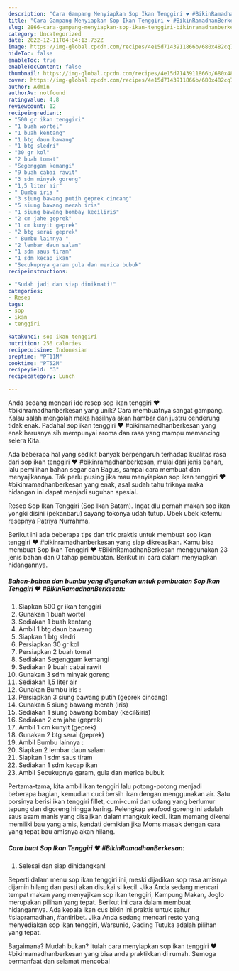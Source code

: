 ```yaml
---
description: "Cara Gampang Menyiapkan Sop Ikan Tenggiri ❤ #BikinRamadhanBerkesan yang Lezat Sekali"
title: "Cara Gampang Menyiapkan Sop Ikan Tenggiri ❤ #BikinRamadhanBerkesan yang Lezat Sekali"
slug: 2866-cara-gampang-menyiapkan-sop-ikan-tenggiri-bikinramadhanberkesan-yang-lezat-sekali
category: Uncategorized
date: 2022-12-11T04:04:13.732Z
image: https://img-global.cpcdn.com/recipes/4e15d7143911866b/680x482cq70/sop-ikan-tenggiri-bikinramadhanberkesan-foto-resep-utama.jpg
hideToc: false
enableToc: true
enableTocContent: false
thumbnail: https://img-global.cpcdn.com/recipes/4e15d7143911866b/680x482cq70/sop-ikan-tenggiri-bikinramadhanberkesan-foto-resep-utama.jpg
cover: https://img-global.cpcdn.com/recipes/4e15d7143911866b/680x482cq70/sop-ikan-tenggiri-bikinramadhanberkesan-foto-resep-utama.jpg
author: Admin
authorAv: notfound
ratingvalue: 4.8
reviewcount: 12
recipeingredient:
- "500 gr ikan tenggiri"
- "1 buah wortel"
- "1 buah kentang"
- "1 btg daun bawang"
- "1 btg sledri"
- "30 gr kol"
- "2 buah tomat"
- "Segenggam kemangi"
- "9 buah cabai rawit"
- "3 sdm minyak goreng"
- "1,5 liter air"
- " Bumbu iris "
- "3 siung bawang putih geprek cincang"
- "5 siung bawang merah iris"
- "1 siung bawang bombay keciliris"
- "2 cm jahe geprek"
- "1 cm kunyit geprek"
- "2 btg serai geprek"
- " Bumbu lainnya "
- "2 lembar daun salam"
- "1 sdm saus tiram"
- "1 sdm kecap ikan"
- "Secukupnya garam gula dan merica bubuk"
recipeinstructions:

- "Sudah jadi dan siap dinikmati!"
categories:
- Resep
tags:
- sop
- ikan
- tenggiri

katakunci: sop ikan tenggiri 
nutrition: 256 calories
recipecuisine: Indonesian
preptime: "PT11M"
cooktime: "PT52M"
recipeyield: "3"
recipecategory: Lunch

---
```





Anda sedang mencari ide resep sop ikan tenggiri ❤ #bikinramadhanberkesan yang unik? Cara membuatnya sangat gampang. Kalau salah mengolah maka hasilnya akan hambar dan justru cenderung tidak enak. Padahal sop ikan tenggiri ❤ #bikinramadhanberkesan yang enak harusnya sih mempunyai aroma dan rasa yang mampu memancing selera Kita.





Ada beberapa hal yang sedikit banyak berpengaruh terhadap kualitas rasa dari sop ikan tenggiri ❤ #bikinramadhanberkesan, mulai dari jenis bahan, lalu pemilihan bahan segar dan Bagus, sampai cara membuat dan menyajikannya. Tak perlu pusing jika mau menyiapkan sop ikan tenggiri ❤ #bikinramadhanberkesan yang enak,      asal sudah tahu triknya maka hidangan ini dapat menjadi suguhan spesial.














Resep Sop Ikan Tenggiri (Sop Ikan Batam). Ingat dlu pernah makan sop ikan yongki disini (pekanbaru) sayang tokonya udah tutup. Ubek ubek ketemu resepnya Patriya Nurrahma.






Berikut ini ada beberapa tips dan trik praktis untuk membuat sop ikan tenggiri ❤ #bikinramadhanberkesan yang siap dikreasikan. Kamu bisa membuat Sop Ikan Tenggiri ❤ #BikinRamadhanBerkesan menggunakan 23 jenis bahan dan 0 tahap pembuatan. Berikut ini cara dalam menyiapkan hidangannya.

<!--inarticleads1-->

##### Bahan-bahan dan bumbu yang digunakan untuk pembuatan Sop Ikan Tenggiri ❤ #BikinRamadhanBerkesan:

1. Siapkan 500 gr ikan tenggiri
1. Gunakan 1 buah wortel
1. Sediakan 1 buah kentang
1. Ambil 1 btg daun bawang
1. Siapkan 1 btg sledri
1. Persiapkan 30 gr kol
1. Persiapkan 2 buah tomat
1. Sediakan Segenggam kemangi
1. Sediakan 9 buah cabai rawit
1. Gunakan 3 sdm minyak goreng
1. Sediakan 1,5 liter air
1. Gunakan  Bumbu iris :
1. Persiapkan 3 siung bawang putih (geprek cincang)
1. Gunakan 5 siung bawang merah (iris)
1. Sediakan 1 siung bawang bombay (kecil&amp;iris)
1. Sediakan 2 cm jahe (geprek)
1. Ambil 1 cm kunyit (geprek)
1. Gunakan 2 btg serai (geprek)
1. Ambil  Bumbu lainnya :
1. Siapkan 2 lembar daun salam
1. Siapkan 1 sdm saus tiram
1. Sediakan 1 sdm kecap ikan
1. Ambil Secukupnya garam, gula dan merica bubuk


Pertama-tama, kita ambil ikan tenggiri lalu potong-potong menjadi beberapa bagian, kemudian cuci bersih ikan dengan menggunakan air. Satu porsinya berisi ikan tenggiri fillet, cumi-cumi dan udang yang berlumur tepung dan digoreng hingga kering. Pelengkap seafood goreng ini adalah saus asam manis yang disajikan dalam mangkuk kecil. Ikan memang dikenal memiliki bau yang amis, kendati demikian jika Moms masak dengan cara yang tepat bau amisnya akan hilang. 

<!--inarticleads2-->

##### Cara buat Sop Ikan Tenggiri ❤ #BikinRamadhanBerkesan:


1. Selesai dan siap dihidangkan!

Seperti dalam menu sop ikan tenggiri ini, meski dijadikan sop rasa amisnya dijamin hilang dan pasti akan disukai si kecil. Jika Anda sedang mencari tempat makan yang menyajikan sop ikan tenggiri, Kampung Makan, Joglo merupakan pilihan yang tepat. Berikut ini cara dalam membuat hidangannya. Ada kepala ikan cus bikin ini.praktis untuk sahur #siapramadhan, #antiribet. Jika Anda sedang mencari resto yang menyediakan sop ikan tenggiri, Warsunid, Gading Tutuka adalah pilihan yang tepat. 

Bagaimana? Mudah bukan? Itulah cara menyiapkan sop ikan tenggiri ❤ #bikinramadhanberkesan yang bisa anda praktikkan di rumah. Semoga bermanfaat dan selamat mencoba!
